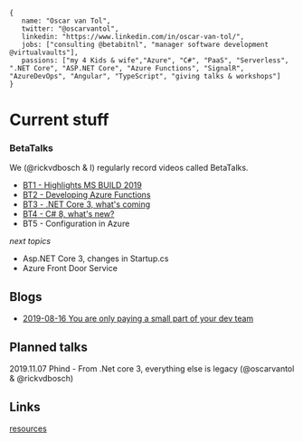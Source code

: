 ```
{
   name: "Oscar van Tol",
   twitter: "@oscarvantol",
   linkedin: "https://www.linkedin.com/in/oscar-van-tol/",
   jobs: ["consulting @betabitnl", "manager software development @virtualvaults"],
   passions: ["my 4 Kids & wife","Azure", "C#", "PaaS", "Serverless", ".NET Core", "ASP.NET Core", "Azure Functions", "SignalR", "AzureDevOps", "Angular", "TypeScript", "giving talks & workshops"]
}
```

# Current stuff

### BetaTalks
We (@rickvdbosch & I) regularly record videos called BetaTalks.
* [BT1 - Highlights MS BUILD 2019](https://www.youtube.com/watch?v=PtLLxiPFi0Q)
* [BT2 - Developing Azure Functions](https://www.youtube.com/watch?v=Q3cS7955Fwg)
* [BT3 - .NET Core 3, what's coming](https://www.youtube.com/watch?v=aA-Rl6JlsEM) 
* [BT4 - C# 8, what's new?](https://www.youtube.com/watch?v=Ib1OSKzevV8)
* BT5 - Configuration in Azure

*next topics*
* Asp.NET Core 3, changes in Startup.cs
* Azure Front Door Service
  
## Blogs
- [2019-08-16 You are only paying a small part of your dev team](blog-payback-time)
   

## Planned talks
2019.11.07 Phind - From .Net core 3, everything else is legacy (@oscarvantol & @rickvdbosch)

## Links
[resources](resources)
